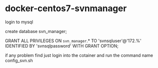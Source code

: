 # docker-centos7-svnmanager

login to mysql

create database svn_manager;

GRANT ALL PRIVILEGES ON `svn_manager`.* TO 'svnsqluser'@'172.%' IDENTIFIED BY 'svnsqlpassword' WITH GRANT OPTION;


if any problem find 
just login into the cotainer and run the command name config_svn.sh
